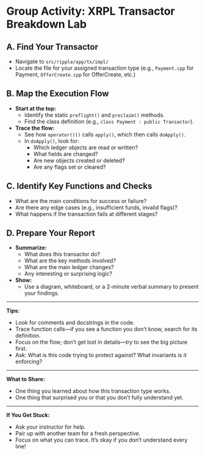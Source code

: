 # Group Activity: XRPL Transactor Breakdown Lab

## **A. Find Your Transactor**
- Navigate to `src/ripple/app/tx/impl/`
- Locate the file for your assigned transaction type (e.g., `Payment.cpp` for Payment, `OfferCreate.cpp` for OfferCreate, etc.)

## **B. Map the Execution Flow**
- **Start at the top:**
  - Identify the static `preflight()` and `preclaim()` methods.
  - Find the class definition (e.g., `class Payment : public Transactor`).
- **Trace the flow:**
  - See how `operator()()` calls `apply()`, which then calls `doApply()`.
  - In `doApply()`, look for:
    - Which ledger objects are read or written?
    - What fields are changed?
    - Are new objects created or deleted?
    - Are any flags set or cleared?

## **C. Identify Key Functions and Checks**
- What are the main conditions for success or failure?
- Are there any edge cases (e.g., insufficient funds, invalid flags)?
- What happens if the transaction fails at different stages?

## **D. Prepare Your Report**
- **Summarize:**
  - What does this transactor do?
  - What are the key methods involved?
  - What are the main ledger changes?
  - Any interesting or surprising logic?
- **Show:**
  - Use a diagram, whiteboard, or a 2-minute verbal summary to present your findings.

---

**Tips:**
- Look for comments and docstrings in the code.
- Trace function calls—if you see a function you don’t know, search for its definition.
- Focus on the flow; don’t get lost in details—try to see the big picture first.
- Ask: What is this code trying to protect against? What invariants is it enforcing?

---

**What to Share:**
- One thing you learned about how this transaction type works.
- One thing that surprised you or that you don’t fully understand yet.

---

**If You Get Stuck:**
- Ask your instructor for help.
- Pair up with another team for a fresh perspective.
- Focus on what you can trace. It’s okay if you don’t understand every line!
